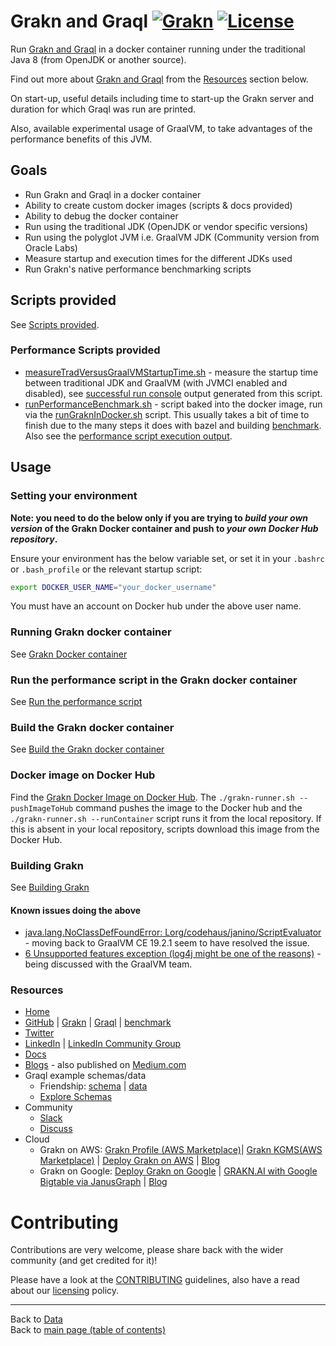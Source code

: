 # Grakn and Graql [![Grakn](https://img.shields.io/docker/pulls/neomatrix369/grakn.svg)](https://hub.docker.com/r/neomatrix369/grakn) [![License](https://img.shields.io/badge/License-Apache%202.0-blue.svg)](https://opensource.org/licenses/Apache-2.0)

Run [Grakn and Graql](http://grakn.ai) in a docker container running under the traditional Java 8 (from OpenJDK or another source).

Find out more about [Grakn and Graql](http://grakn.ai) from the [Resources](#Resources) section below.

On start-up, useful details including time to start-up the Grakn server and duration for which Graql was run are printed.

Also, available experimental usage of GraalVM, to take advantages of the performance benefits of this JVM.

## Goals

- Run Grakn and Graql in a docker container
- Ability to create custom docker images (scripts & docs provided)
- Ability to debug the docker container
- Run using the traditional JDK (OpenJDK or vendor specific versions)
- Run using the polyglot JVM i.e. GraalVM JDK (Community version from Oracle Labs)
- Measure startup and execution times for the different JDKs used
- Run Grakn's native performance benchmarking scripts

## Scripts provided

See [Scripts provided](scripts-provided.md).

### Performance Scripts provided

- [measureTradVersusGraalVMStartupTime.sh](./performance-benchmark-scripts/measureTradVersusGraalVMStartupTime.sh) - measure the startup time between traditional JDK and GraalVM (with JVMCI enabled and disabled), see [successful run console](successful-run-console.md) output generated from this script.
- [runPerformanceBenchmark.sh](./performance-benchmark-scripts/runPerformanceBenchmark.sh) - script baked into the docker image, run via the [runGraknInDocker.sh](./runGraknInDocker.sh) script. This usually takes a bit of time to finish due to the many steps it does with bazel and building [benchmark](https://github.com/graknlabs/benchmark). Also see the [performance script execution output](./performance-benchmark-scripts/output-from-running-performance-script.md).

## Usage

### Setting your environment

**Note: you need to do the below only if you are trying to _build your own version_ of the Grakn Docker container and push to _your own Docker Hub repository_.**

Ensure your environment has the below variable set, or set it in your `.bashrc` or `.bash_profile` or the relevant startup script:

```bash
export DOCKER_USER_NAME="your_docker_username"
```
You must have an account on Docker hub under the above user name. 

### Running Grakn docker container

See [Grakn Docker container](grakn-docker-container.md)

### Run the performance script in the Grakn docker container

See [Run the performance script](run-the-performance-script.md)

### Build the Grakn docker container

See [Build the Grakn docker container](build-the-grakn-docker-container.md)

### Docker image on Docker Hub

Find the [Grakn Docker Image on Docker Hub](https://hub.docker.com/r/neomatrix369/grakn). The `./grakn-runner.sh --pushImageToHub` command pushes the image to the Docker hub and the `./grakn-runner.sh --runContainer` script runs it from the local repository. If this is absent in your local repository, scripts download this image from the Docker Hub.

### Building Grakn

See [Building Grakn](building-grakn.md)

#### Known issues doing the above

- [java.lang.NoClassDefFoundError: Lorg/codehaus/janino/ScriptEvaluator](https://github.com/oracle/graal/issues/1943) - moving back to GraalVM CE 19.2.1 seem to have resolved the issue.
- [6 Unsupported features exception (log4j might be one of the reasons)](https://github.com/oracle/graal/issues/2115) - being discussed with the GraalVM team.

### Resources

- [Home](https://grakn.ai)
- [GitHub](https://github.com/graknlabs) | [Grakn](https://github.com/graknlabs/Grakn) | [Graql](https://github.com/graknlabs/graql) | [benchmark](https://github.com/graknlabs/benchmark)
- [Twitter](https://twitter.com/@graknlabs)
- [LinkedIn](https://www.linkedin.com/company/graknlabs/) | [LinkedIn Community Group](https://www.linkedin.com/groups/13657731/)
- [Docs](https://dev.grakn.ai/docs/general/quickstart)
- [Blogs](https://blog.grakn.ai/) - also published on [Medium.com](https://medium.com)
- Graql example schemas/data
  - Friendship: [schema](https://dev.grakn.ai/docs/general/quickstart#the-schema) | [data](https://dev.grakn.ai/docs/general/quickstart#download-and-load-the-complete-schema)
  - [Explore Schemas](https://github.com/graknlabs/examples#explore-schemas) 
- Community
  - [Slack](https://grakn.ai/slack)
  - [Discuss](https://discuss.grakn.ai/)
- Cloud
  - Grakn on AWS: [Grakn Profile (AWS Marketplace)](https://aws.amazon.com/marketplace/seller-profile?id=35eaf0dd-eda4-4b8d-b78a-443f6c619104)| [Grakn KGMS(AWS Marketplace)](https://aws.amazon.com/marketplace/pp/GRAKNAI-Grakn-KGMS/B07H8RMX5X) | [Deploy Grakn on AWS](https://dev.grakn.ai/docs/cloud-deployment/aws) | [Blog](https://blog.grakn.ai/grakn-kgms-is-now-on-aws-db871ecdb425)
  - Grakn on Google: [Deploy Grakn on Google](https://dev.grakn.ai/docs/cloud-deployment/google-cloud) | [GRAKN.AI with Google Bigtable via JanusGraph](https://blog.grakn.ai/grakn-ai-with-google-bigtable-via-janusgraph-cc46fd0958df) | [Blog](https://blog.grakn.ai/grakn-ai-on-google-cloud-f18f6692670c)

# Contributing

Contributions are very welcome, please share back with the wider community (and get credited for it)!

Please have a look at the [CONTRIBUTING](../../../../../CONTRIBUTING.md) guidelines, also have a read about our [licensing](../../../../../LICENSE.md) policy.

---

Back to [Data](../../../../../data/README.md)</br>
Back to [main page (table of contents)](../../../../../README.md)